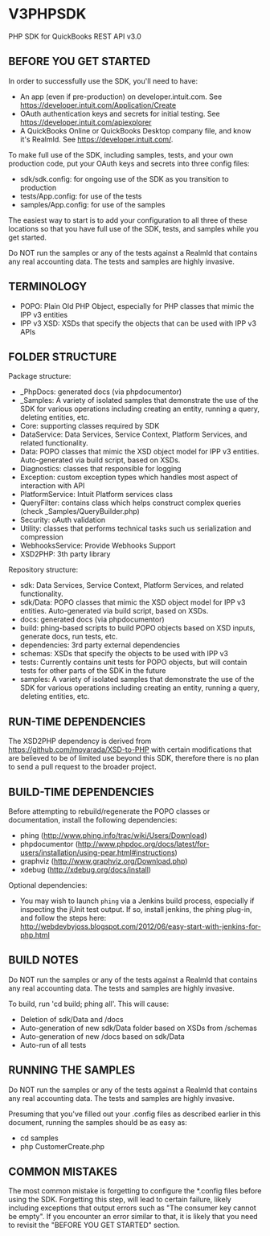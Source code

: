 V3PHPSDK
========

PHP SDK for QuickBooks REST API v3.0


BEFORE YOU GET STARTED
----------------------

In order to successfully use the SDK, you'll need to have:

* An app (even if pre-production) on developer.intuit.com.  See https://developer.intuit.com/Application/Create
* OAuth authentication keys and secrets for initial testing.  See https://developer.intuit.com/apiexplorer
* A QuickBooks Online or QuickBooks Desktop company file, and know it's RealmId.  See https://developer.intuit.com/.

To make full use of the SDK, including samples, tests, and your own production code, put your OAuth keys and secrets into three config files:

* sdk/sdk.config: for ongoing use of the SDK as you transition to production
* tests/App.config: for use of the tests
* samples/App.config: for use of the samples

The easiest way to start is to add your configuration to all three of these locations so that you have full use of the SDK, tests, and samples while you get started.

Do NOT run the samples or any of the tests against a RealmId that contains any real accounting data.  The tests and samples are highly invasive.


TERMINOLOGY
-----------

* POPO: Plain Old PHP Object, especially for PHP classes that mimic the IPP v3 entities
* IPP v3 XSD: XSDs that specify the objects that can be used with IPP v3 APIs


FOLDER STRUCTURE
----------------

Package structure:

* _PhpDocs: generated docs (via phpdocumentor)
* _Samples: A variety of isolated samples that demonstrate the use of the SDK for various operations including creating an entity, running a query, deleting entities, etc.
* Core: supporting classes required by SDK 
* DataService: Data Services, Service Context, Platform Services, and related functionality.
* Data: POPO classes that mimic the XSD object model for IPP v3 entities.  Auto-generated via build script, based on XSDs. 
* Diagnostics: classes that responsible for logging 
* Exception: custom exception types which handles most aspect of interaction with API
* PlatformService: Intuit Platform services class
* QueryFilter: contains class which helps construct complex queries (check _Samples/QueryBuilder.php)
* Security: oAuth validation
* Utility: classes that performs technical tasks such us serialization and compression  
* WebhooksService: Provide Webhooks Support
* XSD2PHP: 3th party library

Repository structure:

* sdk: Data Services, Service Context, Platform Services, and related functionality.
* sdk/Data: POPO classes that mimic the XSD object model for IPP v3 entities.  Auto-generated via build script, based on XSDs.
* docs: generated docs (via phpdocumentor)
* build: phing-based scripts to build POPO objects based on XSD inputs, generate docs, run tests, etc.
* dependencies: 3rd party external dependencies
* schemas: XSDs that specify the objects to be used with IPP v3
* tests: Currently contains unit tests for POPO objects, but will contain tests for other parts of the SDK in the future
* samples: A variety of isolated samples that demonstrate the use of the SDK for various operations including creating an entity, running a query, deleting entities, etc.


RUN-TIME DEPENDENCIES
---------------------

The XSD2PHP dependency is derived from https://github.com/moyarada/XSD-to-PHP with certain modifications that are believed to be of limited use beyond this SDK, therefore there is no plan to send a pull request to the broader project.


BUILD-TIME DEPENDENCIES
-----------------------

Before attempting to rebuild/regenerate the POPO classes or documentation, install the following dependencies:

* phing (http://www.phing.info/trac/wiki/Users/Download)
* phpdocumentor (http://www.phpdoc.org/docs/latest/for-users/installation/using-pear.html#instructions)
* graphviz (http://www.graphviz.org/Download.php)
* xdebug (http://xdebug.org/docs/install)

Optional dependencies:

* You may wish to launch `phing` via a Jenkins build process, especially if inspecting the jUnit test output.  If so, install jenkins, the phing plug-in, and follow the steps here: http://webdevbyjoss.blogspot.com/2012/06/easy-start-with-jenkins-for-php.html 


BUILD NOTES
-----------

Do NOT run the samples or any of the tests against a RealmId that contains any real accounting data.  The tests and samples are highly invasive.

To build, run 'cd build; phing all'.  This will cause:

* Deletion of sdk/Data and /docs
* Auto-generation of new sdk/Data folder based on XSDs from /schemas
* Auto-generation of new /docs based on sdk/Data
* Auto-run of all tests


RUNNING THE SAMPLES
-------------------

Do NOT run the samples or any of the tests against a RealmId that contains any real accounting data.  The tests and samples are highly invasive.

Presuming that you've filled out your .config files as described earlier in this document, running the samples should be as easy as:

 * cd samples
 * php CustomerCreate.php
 

COMMON MISTAKES
---------------

The most common mistake is forgetting to configure the *.config files before using the SDK.  Forgetting this step, will lead to certain failure, likely including exceptions that output errors such as "The consumer key cannot be empty".  If you encounter an error similar to that, it is likely that you need to revisit the "BEFORE YOU GET STARTED" section.

